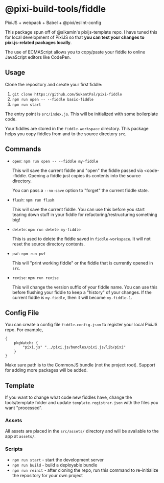 # @pixi-build-tools/fiddle
PixiJS + webpack + Babel + @pixi/eslint-config

This package spun off of @alkamin's pixijs-template repo. I have tuned this for local development of PixiJS
so that **you can test your changes to pixi.js-related packages locally**.

The use of ECMAScript allows you to copy/paste your fiddle to online JavaScript editors like CodePen.

## Usage

Clone the repository and create your first fiddle:

1) `git clone https://github.com/SukantPal/pixi-fiddle`
2) `npm run open -- --fiddle basic-fiddle`
3) `npm run start`

The entry point is `src/index.js`. This will be initialized with some boilerplate code.

Your fiddles are stored in the `fiddle-workspace` directory. This package helps you copy fiddles from and to the source directory `src`.

## Commands

<ul>
    <li><code>open</code>: <code>npm run open -- --fiddle my-fiddle</code>

This will save the current fiddle and "open" the fiddle passed via <code--fiddle</code>. Opening a fiddle just copies its contents into the source directory.

You can pass a <code>--no-save</code> option to "forget" the current fiddle state.

<li><code>flush</code>: <code>npm run flush</code>

This will save the current fiddle. You can use this before you start tearing down stuff in your fiddle for refactoring/restructuring something big!

<li><code>delete</code>: <code>npm run delete my-fiddle</code>

This is used to delete the fiddle saved in `fiddle-workspace`. It will not reset the source directory contents.

<li><code>pwf</code>: <code>npm run pwf</code>
    
This will "print working fiddle" or the fiddle that is currently opened in <code>src</code>.

<li><code>revise</code>: <code>npm run revise</code>
    
This will change the version suffix of your fiddle name. You can use this before flushing your fiddle to keep a "history" of your changes. If the current fiddle is <code>my-fiddle</code>, then it will become <code>my-fiddle-1</code>.

</ul>

## Config File

You can create a config file `fiddle.config.json` to register your local PixiJS repo. For example,

```
{
    pkgWatch: {
        "pixi.js" "../pixi.js/bundles/pixi.js/lib/pixi"
    }
}
```

Make sure path is to the CommonJS bundle (not the project root). Support for adding more packages will be
added.

## Template

If you want to change what code new fiddles have, change the tools/template folder and update `template.registrar.json`
with the files you want "processed".

### Assets

All assets are placed in the `src/assets/` directory and will be available to the app at `assets/`.

### Scripts

* `npm run start` - start the development server
* `npm run build` - build a deployable bundle
* `npm run reinit` - after cloning the repo, run this command to re-initialize the repository for your own project
